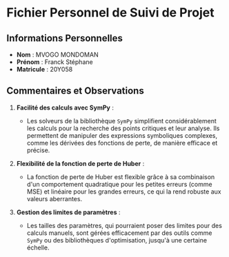 # Fichier Personnel de Suivi de Projet

## Informations Personnelles
- **Nom** : MVOGO MONDOMAN
- **Prénom** : Franck Stéphane
- **Matricule** : 20Y058

## Commentaires et Observations

1. **Facilité des calculs avec SymPy** :
   - Les solveurs de la bibliothèque `SymPy` simplifient considérablement les calculs pour la recherche des points critiques et leur analyse. Ils permettent de manipuler des expressions symboliques complexes, comme les dérivées des fonctions de perte, de manière efficace et précise.

2. **Flexibilité de la fonction de perte de Huber** :
   - La fonction de perte de Huber est flexible grâce à sa combinaison d'un comportement quadratique pour les petites erreurs (comme MSE) et linéaire pour les grandes erreurs, ce qui la rend robuste aux valeurs aberrantes.
   
3. **Gestion des limites de paramètres** :
   - Les tailles des paramètres, qui pourraient poser des limites pour des calculs manuels, sont gérées efficacement par des outils comme `SymPy` ou des bibliothèques d'optimisation, jusqu'à une certaine échelle.

